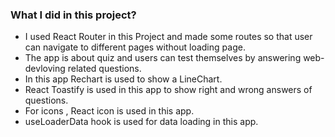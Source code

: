 ### What I did in this project?

- I used React Router in this Project and made some routes so that user can navigate to different pages without loading page.
- The app is about quiz and users can test themselves by answering web-devloving related questions.
- In this app Rechart is used to show a LineChart.
- React Toastify is used in this app to show right and wrong answers of questions.
- For icons , React icon is used in this app.
- useLoaderData hook is used for data loading in this app.
